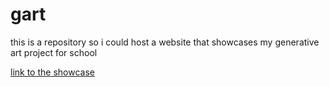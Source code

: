 # gart

this is a repository so i could host a website that showcases my generative art project for school


[link to the showcase](https://ez-kowal.github.io/gart/)